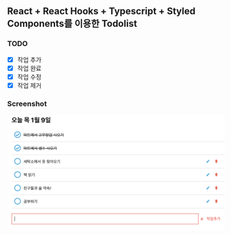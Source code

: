 ## React + React Hooks + Typescript + Styled Components를 이용한 Todolist

### TODO

- [x] 작업 추가
- [x] 작업 완료
- [x] 작업 수정
- [x] 작업 제거

### Screenshot

![screensh](./app-screenshot.png)

